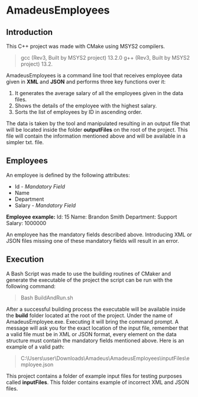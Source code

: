 # AmadeusEmployees

## Introduction

This C++ project was made with CMake using MSYS2 compilers.

> gcc (Rev3, Built by MSYS2 project) 13.2.0
> g++ (Rev3, Built by MSYS2 project) 13.2.

AmadeusEmployees is a command line tool that receives employee data given in **XML** and **JSON** and performs three key functions over it:

1. It generates the average salary of all the employees given in the data files.
2. Shows the details of the employee with the highest salary.
3. Sorts the list of employees by ID in ascending order.

The data is taken by the tool and manipulated resulting in an output file that will be located inside the folder **outputFiles** on the root of the project. This file will contain the information mentioned above and will be available in a simpler txt. file.

## Employees

An employee is defined by the following attributes:

- Id - _Mandatory Field_
- Name
- Department
- Salary - _Mandatory Field_

**Employee example:**
Id: 15
Name: Brandon Smith
Department: Support
Salary: 1000000

An employee has the mandatory fields described above. Introducing XML or JSON files missing one of these mandatory fields will result in an error.

## Execution

A Bash Script was made to use the building routines of CMaker and generate the executable of the project the script can be run with the following command:

> Bash BuildAndRun.sh

After a successful building process the executable will be available inside the **build** folder located at the root of the project. Under the name of AmadeusEmployee.exe. Executing it will bring the command prompt. A message will ask you for the exact location of the input file, remember that a valid file must be in XML or JSON format, every element on the data structure must contain the mandatory fields mentioned above. Here is an example of a valid path:

> C:\Users\user\Downloads\Amadeus\AmadeusEmployees\inputFiles\employee.json

This project contains a folder of example input files for testing purposes called **inputFiles**. This folder contains example of incorrect XML and JSON files.

